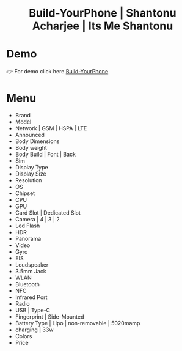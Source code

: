 <h1 align = "center">Build-YourPhone | Shantonu Acharjee | Its Me Shantonu</h1>

# Demo
👉 For demo click here [Build-YourPhone](https://shantonu-acharjee.github.io/Build-YourPhone.com/)
# Menu
- Brand
- Model
- Network | GSM | HSPA | LTE
- Announced
- Body Dimensions
- Body weight
- Body Build | Font | Back
- Sim
- Display Type
- Display Size
- Resolution
- OS
- Chipset
- CPU
- GPU
- Card Slot | Dedicated Slot
- Camera | 4 | 3 | 2
- Led Flash
- HDR
- Panorama
- Video
- Gyro
- EIS
- Loudspeaker
- 3.5mm Jack
- WLAN
- Bluetooth
- NFC
- Infrared Port
- Radio
- USB | Type-C
- Fingerprint | Side-Mounted
- Battery Type | Lipo | non-removable | 5020mamp
- charging | 33w
- Colors
- Price

